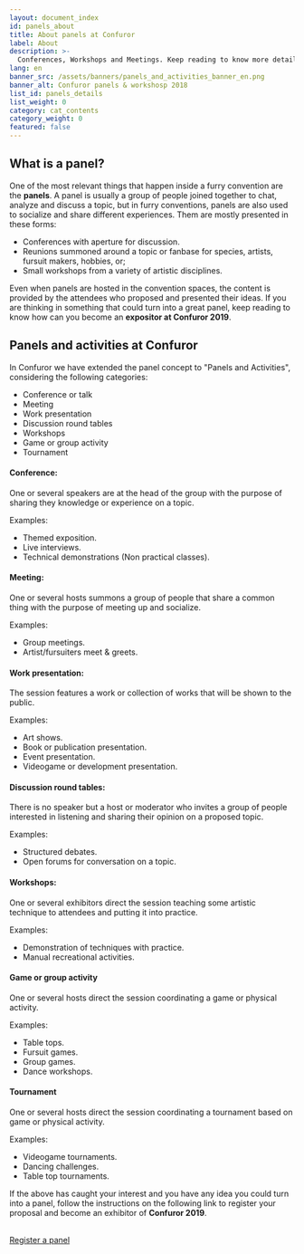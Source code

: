 ```yaml
---
layout: document_index
id: panels_about
title: About panels at Confuror
label: About
description: >-
  Conferences, Workshops and Meetings. Keep reading to know more details about panels available at Confuror and how to participate.
lang: en
banner_src: /assets/banners/panels_and_activities_banner_en.png
banner_alt: Confuror panels & workshosp 2018
list_id: panels_details
list_weight: 0
category: cat_contents
category_weight: 0
featured: false
---
```


## What is a panel?

One of the most relevant things that happen inside a furry convention are the **panels**. A panel is usually a group of people joined together to chat, analyze and discuss a topic, but in furry conventions, panels are also used to socialize and share different experiences. Them are mostly presented in these forms:

- Conferences with aperture for discussion.
- Reunions summoned around a topic or fanbase for species, artists, fursuit makers, hobbies, or;
- Small workshops from a variety of artistic disciplines.

Even when panels are hosted in the convention spaces, the content is provided by the attendees who proposed and presented their ideas. If you are thinking in something that could turn into a great panel, keep reading to know how can you become an **expositor at Confuror 2019**.


## Panels and activities at Confuror

In Confuror we have extended the panel concept to "Panels and Activities", considering the following categories:

- Conference or talk
- Meeting
- Work presentation
- Discussion round tables
- Workshops
- Game or group activity
- Tournament

#### Conference:
One or several speakers are at the head of the group with the purpose of sharing they knowledge or experience on a topic.

Examples:
- Themed exposition.
- Live interviews.
- Technical demonstrations (Non practical classes).

#### Meeting:
One or several hosts summons a group of people that share a common thing with the purpose of meeting up and socialize.

Examples:
- Group meetings.
- Artist/fursuiters meet & greets.

#### Work presentation:
The session features a work or collection of works that will be shown to the public.

Examples:
- Art shows.
- Book or publication presentation.
- Event presentation.
- Videogame or development presentation.

#### Discussion round tables:
There is no speaker but a host or moderator who invites a group of people interested in listening and sharing their opinion on a proposed topic.

Examples:
- Structured debates.
- Open forums for conversation on a topic.

#### Workshops:
One or several exhibitors direct the session teaching some artistic technique to attendees and putting it into practice.

Examples:
- Demonstration of techniques with practice.
- Manual recreational activities.

#### Game or group activity
One or several hosts direct the session coordinating a game or physical activity.

Examples:
- Table tops.
- Fursuit games.
- Group games.
- Dance workshops.

#### Tournament
One or several hosts direct the session coordinating a tournament based on game or physical activity.

Examples:
- Videogame tournaments.
- Dancing challenges.
- Table top tournaments.

If the above has caught your interest and you have any idea you could turn into a panel, follow the instructions on the following link to register your proposal and become an exhibitor of **Confuror 2019**.

<br>
<div class="registration__form-button-container">
  <a href="/en/panels/register" class="registration__form-button">Register a panel</a>
</div>
